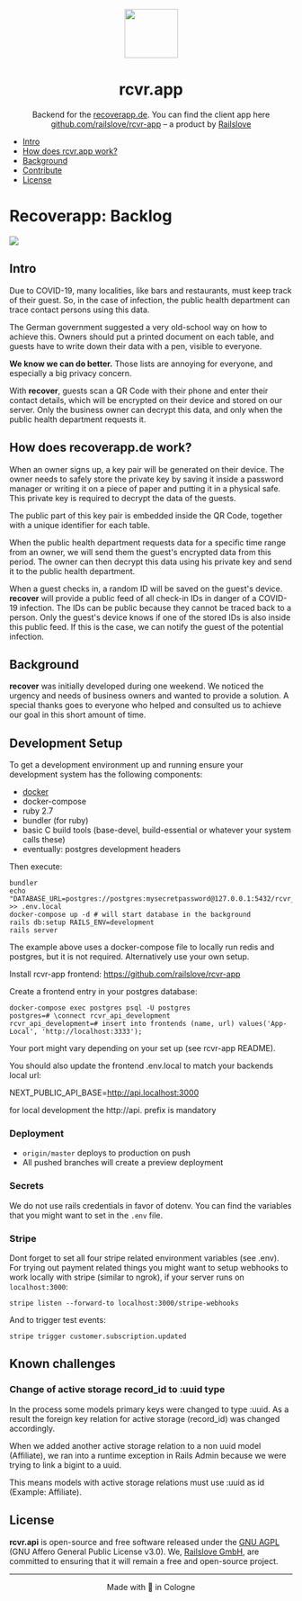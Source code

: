 <p align="center">
  <img src="https://raw.githubusercontent.com/railslove/rcvr-app/master/.github/checkmark.png" width="95" height="87" alt="">
</p>

<h1 align="center">rcvr.app</h1>

<p align="center">
  Backend for the <a href="https://www.recoverapp.de">recoverapp.de</a>. You can find the client app here <a href="https://github.com/railslove/rcvr-app">github.com/railslove/rcvr-app</a> – a product by <a href="https://railslove.com">Railslove</a>
</p>

- [Intro](#intro)
- [How does rcvr.app work?](#how-does-rcvrapp-work)
- [Background](#background)
- [Contribute](#contribute)
- [License](#license)

# Recoverapp: Backlog

<a href="https://github.com/railslove/recover-backlog/issues" title="Open Issues"><img src="https://img.shields.io/github/issues/railslove/recover-backlog"></a>

## Intro

Due to COVID-19, many localities, like bars and restaurants, must keep track of their guest. So, in the case of infection, the public health department can trace contact persons using this data.

The German government suggested a very old-school way on how to achieve this. Owners should put a printed document on each table, and guests have to write down their data with a pen, visible to everyone.

**We know we can do better.** Those lists are annoying for everyone, and especially a big privacy concern.

With **recover**, guests scan a QR Code with their phone and enter their contact details, which will be encrypted on their device and stored on our server. Only the business owner can decrypt this data, and only when the public health department requests it.

## How does recoverapp.de work?

When an owner signs up, a key pair will be generated on their device. The owner needs to safely store the private key by saving it inside a password manager or writing it on a piece of paper and putting it in a physical safe. This private key is required to decrypt the data of the guests.

The public part of this key pair is embedded inside the QR Code, together with a unique identifier for each table.

When the public health department requests data for a specific time range from an owner, we will send them the guest's encrypted data from this period. The owner can then decrypt this data using his private key and send it to the public health department.

When a guest checks in, a random ID will be saved on the guest's device. **recover** will provide a public feed of all check-in IDs in danger of a COVID-19 infection. The IDs can be public because they cannot be traced back to a person. Only the guest's device knows if one of the stored IDs is also inside this public feed. If this is the case, we can notify the guest of the potential infection.

## Background

**recover** was initially developed during one weekend. We noticed the urgency and needs of business owners and wanted to provide a solution. A special thanks goes to everyone who helped and consulted us to achieve our goal in this short amount of time.

## Development Setup

To get a development environment up and running ensure your development system has the following components:

- [docker](https://docs.docker.com/engine/install/)
- docker-compose
- ruby 2.7
- bundler (for ruby)
- basic C build tools (base-devel, build-essential or whatever your system calls these)
- eventually: postgres development headers

Then execute:

```
bundler
echo "DATABASE_URL=postgres://postgres:mysecretpassword@127.0.0.1:5432/rcvr_api_development" >> .env.local
docker-compose up -d # will start database in the background
rails db:setup RAILS_ENV=development
rails server
```

The example above uses a docker-compose file to locally run redis and postgres, but it is not required. Alternatively use your own setup.

Install rcvr-app frontend: https://github.com/railslove/rcvr-app

Create a frontend entry in your postgres database:

```
docker-compose exec postgres psql -U postgres
postgres=# \connect rcvr_api_development
rcvr_api_development=# insert into frontends (name, url) values('App-Local', 'http://localhost:3333');
```

Your port might vary depending on your set up (see rcvr-app README).

You should also update the frontend .env.local to match your backends local url: 

NEXT_PUBLIC_API_BASE=http://api.localhost:3000 

for local development the http://api. prefix is mandatory

### Deployment

- `origin/master` deploys to production on push
- All pushed branches will create a preview deployment

### Secrets

We do not use rails credentials in favor of dotenv. You can find the variables that you might want to set in the `.env` file.

### Stripe

Dont forget to set all four stripe related environment variables (see .env).
For trying out payment related things you might want to setup webhooks to work locally with stripe (similar to ngrok), if your server runs on `localhost:3000`:

`stripe listen --forward-to localhost:3000/stripe-webhooks`

And to trigger test events:

`stripe trigger customer.subscription.updated`

## Known challenges

### Change of active storage record_id to :uuid type

In the process some models primary keys were changed to type :uuid. As a result the foreign key relation for active storage (record_id) was changed accordingly. 

When we added another active storage relation to a non uuid model (Affiliate), we ran into a runtime exception in Rails Admin because we were trying to link a bigint to a uuid. 

This means models with active storage relations must use :uuid as id (Example: Affiliate). 

## License

**rcvr.api** is open-source and free software released under the [GNU AGPL](https://github.com/railslove/rcvr-api/blob/master/LICENSE) (GNU Affero General Public License v3.0). We, [Railslove GmbH](https://railslove.com/), are committed to ensuring that it will remain a free and open-source project.

---

<p align="center">
  Made with 💚 in Cologne
</p>
